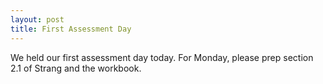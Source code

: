 ```yaml
---
layout: post
title: First Assessment Day
---
```


We held our first assessment day today. For Monday, please prep section 2.1 of
Strang and the workbook.
